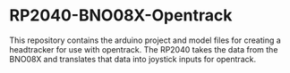 # RP2040-BNO08X-Opentrack
This repository contains the arduino project and model files for creating a headtracker for use with opentrack. The RP2040 takes the data from the BNO08X and translates that data into joystick inputs for opentrack.
